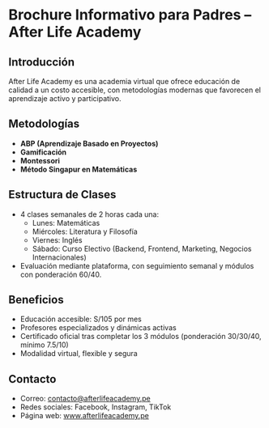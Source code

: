 # Brochure Informativo para Padres – After Life Academy

## Introducción
After Life Academy es una academia virtual que ofrece educación de calidad a un costo accesible, con metodologías modernas que favorecen el aprendizaje activo y participativo.

## Metodologías
- **ABP (Aprendizaje Basado en Proyectos)**
- **Gamificación**
- **Montessori**
- **Método Singapur en Matemáticas**

## Estructura de Clases
- 4 clases semanales de 2 horas cada una:
  - Lunes: Matemáticas
  - Miércoles: Literatura y Filosofía
  - Viernes: Inglés
  - Sábado: Curso Electivo (Backend, Frontend, Marketing, Negocios Internacionales)
- Evaluación mediante plataforma, con seguimiento semanal y módulos con ponderación 60/40.

## Beneficios
- Educación accesible: S/105 por mes
- Profesores especializados y dinámicas activas
- Certificado oficial tras completar los 3 módulos (ponderación 30/30/40, mínimo 7.5/10)
- Modalidad virtual, flexible y segura

## Contacto
- Correo: contacto@afterlifeacademy.pe
- Redes sociales: Facebook, Instagram, TikTok
- Página web: www.afterlifeacademy.pe
